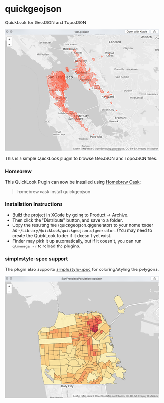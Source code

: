 quickgeojson
============

QuickLook for GeoJSON and TopoJSON

![quickgeojson screenshot](screenshot1.png?raw=true)

This is a simple QuickLook plugin to browse GeoJSON and TopoJSON files.

### Homebrew

This QuickLook Plugin can now be installed using [Homebrew Cask](https://github.com/caskroom/homebrew-cask):

> homebrew cask install quickgeojson

### Installation Instructions

* Build the project in XCode by going to Product -> Archive. 
* Then click the "Distribute" button, and save to a folder.
* Copy the resulting file (quickgeojson.qlgenerator) to your home folder as `~/Library/QuickLook/quickgeojson.qlgenerator`. (You may need to create the QuickLook folder if it doesn't yet exist.
* Finder may pick it up automatically, but if it doesn't, you can run `qlmanage -r` to reload the plugins.

### simplestyle-spec support
The plugin also supports [simplestyle-spec](https://github.com/mapbox/simplestyle-spec) for coloring/styling the polygons. 

![styled screenshot](screenshot2.png?raw=true)

